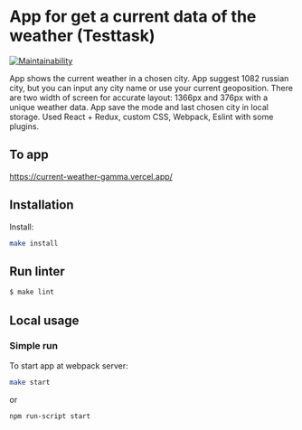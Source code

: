 # App for get a current data of the weather (Testtask)

[![Maintainability](https://api.codeclimate.com/v1/badges/100c956d49d955217d82/maintainability)](https://codeclimate.com/github/loukianen/current-weather/maintainability)

App shows the current weather in a chosen city. App suggest 1082 russian city, but you can input any city name or use your current geoposition. There are two width of screen for accurate layout: 1366px and 376px with a unique weather data. App save the mode and last chosen city in local storage. Used React + Redux, custom CSS, Webpack, Eslint with some plugins.

## To app

https://current-weather-gamma.vercel.app/

## Installation

Install:
```sh
make install
```

## Run linter

```sh
$ make lint
```

## Local usage

### Simple run

To start app at webpack server:
```sh
make start
```
or
```sh
npm run-script start
```

